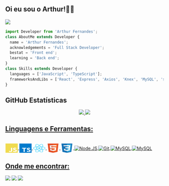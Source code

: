 ## Oi eu sou o Arthur!👨‍💻

<img align="center" width="400" src="https://www.bestagencies.com/wp-content/uploads/2014/01/desk.gif" />

```Typescript
import Developer from 'Arthur Fernandes';
class AboutMe extends Developer {
  name = 'Arthur Fernandes';
  acknowledgements = 'Full Stack Developer';
  bestat = 'Front end';
  learning = 'Back end';
}
class Skills extends Developer {
  languages = ['JavaScript', 'TypeScript'];
  frameworksAndLibs = ['React', 'Express', 'Axios', 'Knex', 'MySQL', 'styled-components', 'material-ui', 'Others'];
}
```

## GitHub Estatísticas
<div align="center">
  <a href="https://github.com/tuba17000">
  <img height="180em" src="http://github-readme-stats-two-rosy.vercel.app//api?username=tuba17000&show_icons=true&theme=aura_dark&include_all_commits=true&count_private=true"/>
  <img height="180em" src="http://github-readme-stats-two-rosy.vercel.app/api/top-langs/?username=tuba17000&layout=compact&langs_count=10&theme=aura_dark"/>
</div>

## Linguagens e Ferramentas:
  
<div style="display: inline_block"><br>
  <img align="center" alt="Js" height="30" width="40" src="https://raw.githubusercontent.com/devicons/devicon/master/icons/javascript/javascript-plain.svg">
  <img align="center" alt="Ts" height="30" width="40" src="https://raw.githubusercontent.com/devicons/devicon/master/icons/typescript/typescript-plain.svg">
  <img align="center" alt="React" height="30" width="40" src="https://raw.githubusercontent.com/devicons/devicon/master/icons/react/react-original.svg">
  <img align="center" alt=HTML" height="30" width="40" src="https://raw.githubusercontent.com/devicons/devicon/master/icons/html5/html5-original.svg">
  <img align="center" alt="CSS" height="30" width="40" src="https://raw.githubusercontent.com/devicons/devicon/master/icons/css3/css3-original.svg">
  <img align="center" alt="Node.JS" height="30" width="40" src="https://cdn.jsdelivr.net/gh/devicons/devicon/icons/nodejs/nodejs-original.svg">
  <img align="center" alt="Git" height="30" width="40" src="https://cdn.jsdelivr.net/gh/devicons/devicon/icons/git/git-original.svg">
  <img align="center" alt="MySQL" height="30" width="40" src="https://cdn.jsdelivr.net/gh/devicons/devicon/icons/mysql/mysql-original.svg">
  <img align="center" alt="MySQL" height="30" width="40" src="https://cdn.jsdelivr.net/gh/devicons/devicon/icons/npm/npm-original-wordmark.svg">
</div>


## Onde me encontrar:
  
<div> 
  <a href="https://www.instagram.com/arthur_gfernandes/" target="_blank"><img src="https://img.shields.io/badge/-Instagram-%23E4405F?style=for-the-badge&logo=instagram&logoColor=white" target="_blank"></a>
  <a href = "mailto:arthur17000@gmail.com"><img src="https://img.shields.io/badge/Gmail-D14836?style=for-the-badge&logo=gmail&logoColor=white" target="_blank"></a>
  <a href="https://www.linkedin.com/in/arthur-grossi-fernandes-0b5520137/" target="_blank"><img src="https://img.shields.io/badge/-LinkedIn-%230077B5?style=for-the-badge&logo=linkedin&logoColor=white" target="_blank"></a> 

</div>
